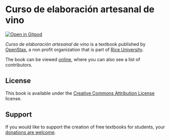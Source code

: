 # Curso de elaboración artesanal de vino

[![Open in Gitpod](https://gitpod.io/button/open-in-gitpod.svg)](https://gitpod.io/from-referrer/)

_Curso de elaboración artesanal de vino_ is a textbook published by [OpenStax](https://openstax.org/), a non profit organization that is part of [Rice University](https://www.rice.edu/).

The book can be viewed [online](https://github.com/cnx-user-books/cnxbook-curso-de-elaboracion-artesanal-de-vino/releases/latest), where you can also see a list of contributors.

## License
This book is available under the [Creative Commons Attribution License](./LICENSE) license.

## Support
If you would like to support the creation of free textbooks for students, your [donations are welcome](https://riceconnect.rice.edu/donation/support-openstax-banner).
